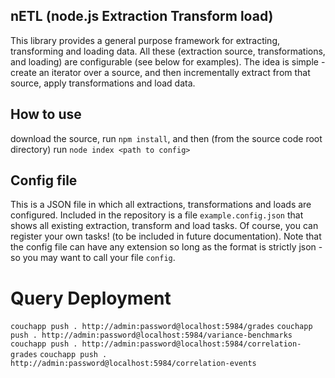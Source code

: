 ## nETL (node.js Extraction Transform load)
This library provides a general purpose framework for extracting, transforming and loading data. All these (extraction source, transformations, and loading) are configurable (see below for examples). The idea is simple - create an iterator over a source, and then incrementally extract from that source, apply transformations and load data.

## How to use
download the source, run `npm install`, and then (from the source code root directory) run `node index <path to config>`

## Config file
This is a JSON file in which all extractions, transformations and loads are configured. Included in the repository is a file `example.config.json` that shows all existing extraction, transform and load tasks. Of course, you can register your own tasks! (to be included in future documentation). Note that the config file can have any extension so long as the format is strictly json - so you may want to call your file `config`.


# Query Deployment
`couchapp push . http://admin:password@localhost:5984/grades`
`couchapp push . http://admin:password@localhost:5984/variance-benchmarks`
`couchapp push . http://admin:password@localhost:5984/correlation-grades`
`couchapp push . http://admin:password@localhost:5984/correlation-events`
